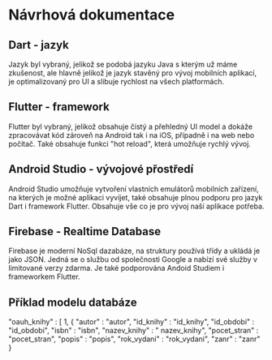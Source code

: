 # Návrhová dokumentace

## Dart - jazyk

Jazyk byl vybraný, jelikož se podobá jazyku Java s kterým už máme zkušenost, ale hlavně jelikož je jazyk stavěný pro vývoj mobilních aplikací, je optimalizovaný pro UI a slibuje rychlost na všech platformách.

## Flutter - framework

Flutter byl vybraný, jelikož obsahuje čistý a přehledný UI model a dokáže zpracovávat kód zároveň na Android tak i na iOS, případně i na web nebo počítač. Také  obsahuje funkci "hot reload", která umožňuje rychlý vývoj.

## Android Studio - vývojové přostředí

Android Studio umožňuje vytvoření vlastních emulátorů mobilních zařízení, na kterých je možné aplikaci vyvíjet, také obsahuje plnou podporu pro jazyk Dart i framework Flutter. Obsahuje vše co je pro vývoj naší aplikace potřeba. 

## Firebase - Realtime Database

Firebase je moderní NoSql dazabáze, na struktury používá třídy a ukládá je jako JSON. Jedná se o službu od společnosti Google a nabízí své služby v limitované verzy zdarma. Je také podporována Andoid Studiem i frameworkem Flutter.

## Příklad modelu databáze

  "oauh_knihy" : [ 1, {
    "autor" : "autor",
    "id_knihy" : "id_knihy",
    "id_obdobi" : "id_obdobi",
    "isbn" : "isbn",
    "nazev_knihy" : " nazev_knihy",
    "pocet_stran" : "pocet_stran",
    "popis" : "popis",
    "rok_vydani" : "rok_vydani",
    "zanr" : "zanr"
  }
